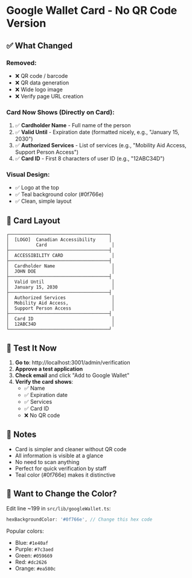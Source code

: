# Google Wallet Card - No QR Code Version

## ✅ What Changed

### Removed:

- ❌ QR code / barcode
- ❌ QR data generation
- ❌ Wide logo image
- ❌ Verify page URL creation

### Card Now Shows (Directly on Card):

1. ✅ **Cardholder Name** - Full name of the person
2. ✅ **Valid Until** - Expiration date (formatted nicely, e.g., "January 15, 2030")
3. ✅ **Authorized Services** - List of services (e.g., "Mobility Aid Access, Support Person Access")
4. ✅ **Card ID** - First 8 characters of user ID (e.g., "12ABC34D")

### Visual Design:

- ✅ Logo at the top
- ✅ Teal background color (#0f766e)
- ✅ Clean, simple layout

## 📱 Card Layout

```
┌─────────────────────────────────────┐
│  [LOGO]  Canadian Accessibility     │
│          Card                        │
├─────────────────────────────────────┤
│  ACCESSIBILITY CARD                  │
├─────────────────────────────────────┤
│  Cardholder Name                     │
│  JOHN DOE                            │
├─────────────────────────────────────┤
│  Valid Until                         │
│  January 15, 2030                    │
├─────────────────────────────────────┤
│  Authorized Services                 │
│  Mobility Aid Access,                │
│  Support Person Access               │
├─────────────────────────────────────┤
│  Card ID                             │
│  12ABC34D                            │
└─────────────────────────────────────┘
```

## 🧪 Test It Now

1. **Go to**: http://localhost:3001/admin/verification
2. **Approve a test application**
3. **Check email** and click "Add to Google Wallet"
4. **Verify the card shows**:
   - ✅ Name
   - ✅ Expiration date
   - ✅ Services
   - ✅ Card ID
   - ❌ No QR code

## 📝 Notes

- Card is simpler and cleaner without QR code
- All information is visible at a glance
- No need to scan anything
- Perfect for quick verification by staff
- Teal color (#0f766e) makes it distinctive

## 🎨 Want to Change the Color?

Edit line ~199 in `src/lib/googleWallet.ts`:

```typescript
hexBackgroundColor: '#0f766e', // Change this hex code
```

Popular colors:

- Blue: `#1e40af`
- Purple: `#7c3aed`
- Green: `#059669`
- Red: `#dc2626`
- Orange: `#ea580c`
